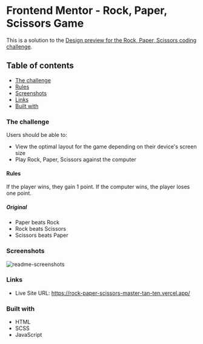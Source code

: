 # Frontend Mentor - Rock, Paper, Scissors Game

This is a solution to the [Design preview for the Rock, Paper, Scissors coding challenge](./design/desktop-preview.jpg).

## Table of contents

- [The challenge](#the-challenge)
- [Rules](#rules)
- [Screenshots](#screenshots)
- [Links](#links)
- [Built with](#built-with)

### The challenge

Users should be able to:

- View the optimal layout for the game depending on their device's screen size
- Play Rock, Paper, Scissors against the computer

#### Rules

If the player wins, they gain 1 point. If the computer wins, the player loses one point.

##### Original

- Paper beats Rock
- Rock beats Scissors
- Scissors beats Paper

### Screenshots

![readme-screenshots]()

### Links

- Live Site URL: https://rock-paper-scissors-master-tan-ten.vercel.app/

### Built with

- HTML
- SCSS
- JavaScript
